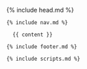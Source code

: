 <!DOCTYPE html>
<html>

  {% include head.md %}

  <body>

    {% include nav.md %}

      {{ content }}

    {% include footer.md %}

    {% include scripts.md %}

  </body>

</html>
